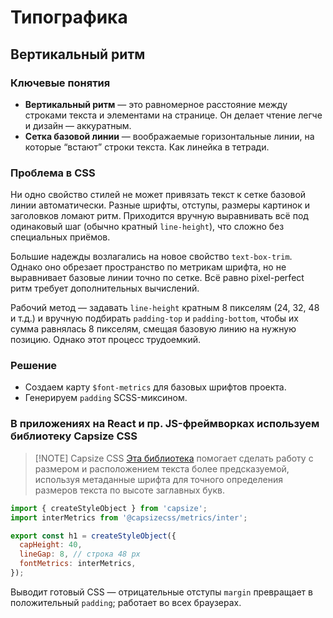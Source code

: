 # Типографика

## Вертикальный ритм

### Ключевые понятия

- **Вертикальный ритм** — это равномерное расстояние между строками текста и элементами на странице. Он делает чтение легче и дизайн — аккуратным.
- **Сетка базовой линии** — воображаемые горизонтальные линии, на которые “встают” строки текста. Как линейка в тетради.

### Проблема в CSS

Ни одно свойство стилей не может привязать текст к сетке базовой линии автоматически. Разные шрифты, отступы, размеры картинок и заголовков ломают ритм. Приходится вручную выравнивать всё под одинаковый шаг (обычно кратный `line-height`), что сложно без специальных приёмов.

Большие надежды возлагались на новое свойство `text-box-trim`. Однако оно обрезает пространство по метрикам шрифта, но не выравнивает базовые линии точно по сетке. Всё равно pixel-perfect ритм требует дополнительных вычислений.

Рабочий метод — задавать `line-height` кратным 8 пикселям (24, 32, 48 и т.д.) и вручную подбирать `padding-top` и `padding-bottom`, чтобы их сумма равнялась 8 пикселям, смещая базовую линию на нужную позицию. Однако этот процесс трудоемкий.

### Решение

- Создаем карту `$font-metrics` для базовых шрифтов проекта.
- Генерируем `padding` SCSS-миксином.

### В приложениях на React и пр. JS-фреймворках используем библиотеку Capsize CSS

> [!NOTE] Capsize CSS
> [Эта библиотека](https://seek-oss.github.io/capsize/) помогает сделать работу с размером и расположением текста более предсказуемой, используя метаданные шрифта для точного определения размеров текста по высоте заглавных букв.

```js
import { createStyleObject } from 'capsize';
import interMetrics from '@capsizecss/metrics/inter';

export const h1 = createStyleObject({
  capHeight: 40,
  lineGap: 8, // строка 48 px
  fontMetrics: interMetrics,
});
```

Выводит готовый CSS — отрицательные отступы `margin` превращает в положительный `padding`; работает во всех браузерах.
